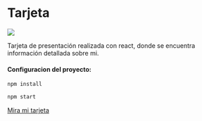 <h1>Tarjeta</h1>

![](https://github.com/4910247Xro/miTarjeta/blob/main/Capturaaa.PNG)
<p>
  Tarjeta de presentación realizada con react, donde se encuentra información detallada sobre mi.
</p>

<h4>
  Configuracion del proyecto:
</h4>

```bash
npm install
```
```bash
npm start
```
[Mira mi tarjeta](https://4910247xro.github.io/miTarjeta/)

